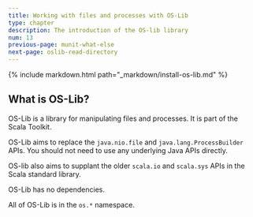 ```yaml
---
title: Working with files and processes with OS-Lib
type: chapter
description: The introduction of the OS-lib library
num: 13
previous-page: munit-what-else
next-page: oslib-read-directory
---
```


{% include markdown.html path="_markdown/install-os-lib.md" %}

## What is OS-Lib?

OS-Lib is a library for manipulating files and processes. It is part of the Scala Toolkit.

OS-Lib aims to replace the `java.nio.file` and `java.lang.ProcessBuilder` APIs. You should not need to use any underlying Java APIs directly.

OS-lib also aims to supplant the older `scala.io` and `scala.sys` APIs in the Scala standard library.

OS-Lib has no dependencies.

All of OS-Lib is in the `os.*` namespace.
